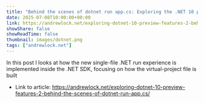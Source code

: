 ```yaml
---
title: "Behind the scenes of dotnet run app.cs: Exploring the .NET 10 preview - Part 2"
date: 2025-07-08T10:00:00+00:00
link: https://andrewlock.net/exploring-dotnet-10-preview-features-2-behind-the-scenes-of-dotnet-run-app.cs/
showShare: false
showReadTime: false
thumbnail: images/dotnet.png
tags: ["andrewlock.net"]
---
```

In this post I looks at how the new single-file .NET run experience is implemented inside the .NET SDK, focusing on how the virtual-project file is built

- Link to article: https://andrewlock.net/exploring-dotnet-10-preview-features-2-behind-the-scenes-of-dotnet-run-app.cs/